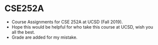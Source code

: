 # CSE252A

- Course Assignments for CSE 252A at UCSD (Fall 2019).
- Hope this would be helpful for who take this course at UCSD, wish you all the best.
- Grade are added for my mistake.
